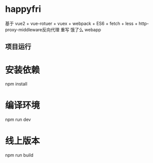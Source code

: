 # happyfri
基于 vue2 + vue-rotuer + vuex + webpack + ES6 + fetch + less + http-proxy-middleware反向代理 重写 饿了么 webapp
## 项目运行

# 安装依赖
npm install

# 编译环境
npm run dev

# 线上版本
npm run build


